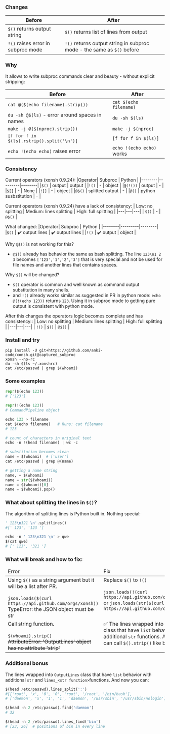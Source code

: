 ### Changes

| Before | After |
|---|---|
|`$()` returns output string | `$()` returns list of lines from output |
| `!()` raises error in subproc mode | `!()` returns output string in subproc mode - the same as `$()` before |

### Why

It allows to write subproc commands clear and beauty - without explicit stripping:

| Before | After |
|---|---|
| `cat @($(echo filename).strip())` | `cat $(echo filename)` |
| `du -sh @$(ls)` - error around spaces in names | `du -sh $(ls)` |
|  `make -j @($(nproc).strip())` | `make -j $(nproc)` |
| `[f for f in $(ls).rstrip().split('\n')]` | `[f for f in $(ls)]` |
| `echo !(echo echo)` raises error | `echo !(echo echo)` works |

### Consistency
Current operators (xonsh 0.9.24):
|Operator| Subproc | Python |
|--------|---------|--------|
|`$()`   | output | output |
|`!()`   | - | object |
|`@(!())`   | output | - |
|`$[]`   | - | None |
|`![]`   | - | object |
|`@$()`  | splitted output | - |
|`@()`   | python susbstitution | - |

Current operators (xonsh 0.9.24) have a lack of consistency:
| Low: no splitting | Medium: lines splitting | High: full splitting |
|---|---|---|
| `$()` | - | `@$()` |

What changed:
|Operator| Subproc | Python |
|--------|---------|--------|
|`$()`   | ✔️ output lines | ✔️ output lines |
|`!()`   | ✔️ output | object |

Why `@$()` is not working for this?
* `@$()` already has behavior the same as bash splitting. The line `123\n1 2 3` becomes `['123','1','2','3']` that is very special and not be used for file names and another lines that contains spaces.

Why `$()` will be changed?
* `$()` operator is common and well known as command output substitution in many shells.
* and `!()` already works similar as suggested in PR in python mode: `echo @(!(echo 123))` returns `123`. Using it in subproc mode to getting pure output is consistent with python mode.

After this changes the operators logic becomes complete and has consistency::
| Low: no splitting | Medium: lines splitting | High: full splitting |
|---|---|---|
| `!()` | `$()` | `@$()` |

### Install and try
```
pip install -U git+https://github.com/anki-code/xonsh.git@captured_subproc
xonsh --no-rc
du -sh $(ls ~/.xonshrc)
cat /etc/passwd | grep $(whoami)
```

### Some examples
```python
repr($(echo 123))
# ['123']

repr(!(echo 123))
# CommandPipeline object

echo 123 > filename
cat $(echo filename)   # Runs: cat filename
# 123

# count of characters in original text
echo -n !(head filename) | wc -c

# substitution becomes clean
name = $(whoami)  # ['user']
cat /etc/passwd | grep @(name)

# getting a name string
name, = $(whoami)
name = str($(whoami))
name = $(whoami)[0]
name = $(whoami).pop()
```

### What about splitting the lines in `$()`?
The algorithm of splitting lines is Python built in. Nothing special:
```python
' 123\n321 \n'.splitlines()
#[' 123', '123 ']

echo -n ' 123\n321 \n' > qwe
$(cat qwe)
# [' 123', '321 ']
```

### What will break and how to fix:

<table>
<thead>
<tr>
<td>Error</td>
<td>Fix</td>
</tr>
</thead>

<tbody>

<tr>
<td valign="top" >
Using <code>$()</code> as a string argument but it will be a list after PR. <br><br>
<code>json.loads($(curl https://api.github.com/orgs/xonsh))</code><br>
TypeError: the JSON object must be str
</td>
<td valign="top" >
Replace <code>$()</code> to <code>!()</code><br><br>
<code>json.loads(!(curl https://api.github.com/orgs/xonsh))</code><br>
or <code>json.loads(str($(curl https://api.github.com/orgs/xonsh)))</code><br>

</td>
</tr>

<tr>
<td valign="top" >
Call string function.<br><br>
<code>$(whoami).strip()</code><br>
<s>AttributeError: 'OutputLines' object has no attribute 'strip'</s>
</td>
<td valign="top" >
✅ The lines wrapped into <code>OutputLines</code> class that have <code>list</code> behavior with additional <code>str</code> functions. And now you can call <code>$().strip()</code> like before.

</td>
</tr>

</tbody>

</table>

### Additional bonus

The lines wrapped into `OutputLines` class that have `list` behavior with additional `str` and  `lines_<str function>`functions. And now you can:
```python
$(head /etc/passwd).lines_split(':')
#[['root', 'x', '0', '0', 'root', '/root', '/bin/bash'],
# ['daemon', 'x', '1', '1', 'daemon', '/usr/sbin', '/usr/sbin/nologin']]

$(head -n 2 /etc/passwd).find('daemon')
# 32

$(head -n 2 /etc/passwd).lines_find('bin')
# [23, 26]  # positions of bin in every line
```
